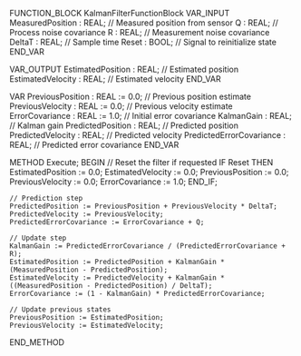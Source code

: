 FUNCTION_BLOCK KalmanFilterFunctionBlock
VAR_INPUT
    MeasuredPosition : REAL; // Measured position from sensor
    Q : REAL;                // Process noise covariance
    R : REAL;                // Measurement noise covariance
    DeltaT : REAL;           // Sample time
    Reset : BOOL;            // Signal to reinitialize state
END_VAR

VAR_OUTPUT
    EstimatedPosition : REAL; // Estimated position
    EstimatedVelocity : REAL; // Estimated velocity
END_VAR

VAR
    PreviousPosition : REAL := 0.0; // Previous position estimate
    PreviousVelocity : REAL := 0.0; // Previous velocity estimate
    ErrorCovariance : REAL := 1.0;  // Initial error covariance
    KalmanGain : REAL;              // Kalman gain
    PredictedPosition : REAL;        // Predicted position
    PredictedVelocity : REAL;        // Predicted velocity
    PredictedErrorCovariance : REAL; // Predicted error covariance
END_VAR

METHOD Execute;
BEGIN
    // Reset the filter if requested
    IF Reset THEN
        EstimatedPosition := 0.0;
        EstimatedVelocity := 0.0;
        PreviousPosition := 0.0;
        PreviousVelocity := 0.0;
        ErrorCovariance := 1.0;
    END_IF;

    // Prediction step
    PredictedPosition := PreviousPosition + PreviousVelocity * DeltaT;
    PredictedVelocity := PreviousVelocity;
    PredictedErrorCovariance := ErrorCovariance + Q;

    // Update step
    KalmanGain := PredictedErrorCovariance / (PredictedErrorCovariance + R);
    EstimatedPosition := PredictedPosition + KalmanGain * (MeasuredPosition - PredictedPosition);
    EstimatedVelocity := PredictedVelocity + KalmanGain * ((MeasuredPosition - PredictedPosition) / DeltaT);
    ErrorCovariance := (1 - KalmanGain) * PredictedErrorCovariance;

    // Update previous states
    PreviousPosition := EstimatedPosition;
    PreviousVelocity := EstimatedVelocity;
END_METHOD



